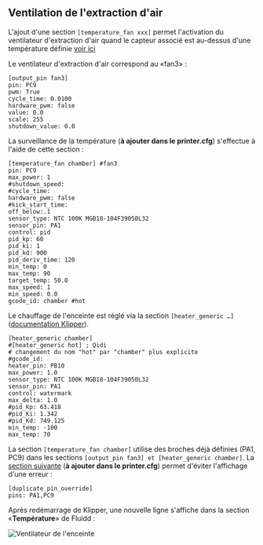 ## Ventilation de l'extraction d'air

L'ajout d'une section `[temperature_fan xxx]` permet l'activation du ventilateur d'extraction d'air quand le capteur associé est au-dessus d'une température définie [voir ici](https://www.klipper3d.org/fr/Config_Reference.html#temperature_fan)

Le ventilateur d'extraction d'air correspond au «fan3» :

```
[output_pin fan3]
pin: PC9
pwm: True
cycle_time: 0.0100
hardware_pwm: false
value: 0.0
scale: 255
shutdown_value: 0.0
```

La surveillance de la température (**à ajouter dans le printer.cfg**) s'effectue à l'aide de cette section :

```
[temperature_fan chamber] #fan3
pin: PC9
max_power: 1
#shutdown_speed:
#cycle_time:
hardware_pwm: false
#kick_start_time:
off_below:.1
sensor_type: NTC 100K MGB18-104F39050L32
sensor_pin: PA1
control: pid
pid_kp: 60
pid_ki: 1
pid_kd: 900
pid_deriv_time: 120
min_temp: 0
max_temp: 90
target_temp: 50.0
max_speed: 1
min_speed: 0.0
gcode_id: chamber #hot
```

Le chauffage de l'enceinte est réglé via la section `[heater_generic …]` ([documentation Klipper](https://www.klipper3d.org/fr/Config_Reference.html#heater_generic)).

```
[heater_generic chamber]
#[heater_generic hot] ; Qidi
# changement du nom "hot" par "chamber" plus explicite
#gcode_id:
heater_pin: PB10
max_power: 1.0
sensor_type: NTC 100K MGB18-104F39050L32
sensor_pin: PA1
control: watermark
max_delta: 1.0
#pid_Kp: 63.418 
#pid_Ki: 1.342 
#pid_Kd: 749.125
min_temp: -100
max_temp: 70
```

La section `[temperature_fan chamber]` utilise des broches déjà définies (PA1, PC9) dans les sections `[output_pin fan3] et [heater_generic chamber]`. La [section suivante](https://www.klipper3d.org/fr/Config_Reference.html#duplicate_pin_override) (**à ajouter dans le printer.cfg**) permet d'éviter l'affichage d'une erreur :

```
[duplicate_pin_override]
pins: PA1,PC9
```

Après redémarrage de Klipper, une nouvelle ligne s'affiche dans la section «**Température**» de Fluidd :

![Ventilateur de l'enceinte](../Images/fluidd-températures-chamber.jpg)

